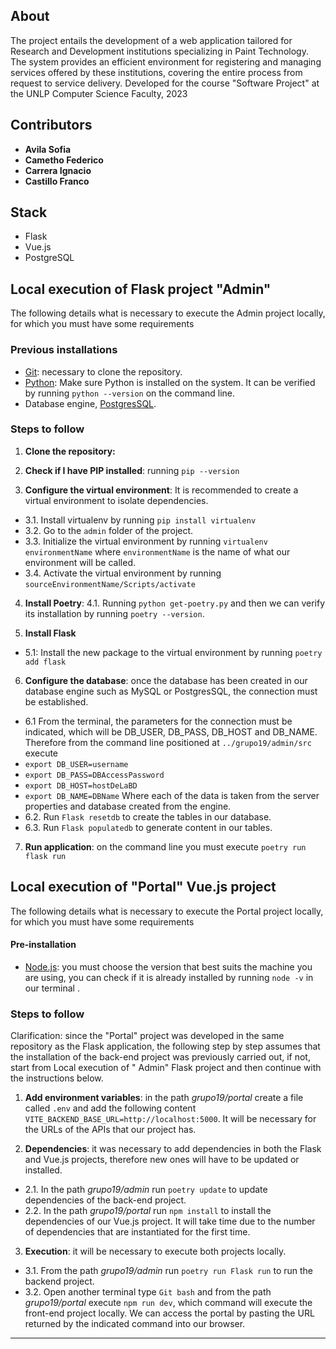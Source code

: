 ## About
The project entails the development of a web application tailored for Research and Development institutions specializing in Paint Technology. The system provides an efficient environment for registering and managing services offered by these institutions, covering the entire process from request to service delivery.
Developed for the course "Software Project" at the UNLP Computer Science Faculty, 2023

## Contributors
- **Avila Sofia**
- **Cametho Federico**
- **Carrera Ignacio**
- **Castillo Franco**

## Stack
- Flask
- Vue.js
- PostgreSQL


## Local execution of Flask project "Admin"
The following details what is necessary to execute the Admin project locally, for which you must have some requirements

### Previous installations
- [Git](https://git-scm.com/book/es/v2/Inicio---Sobre-el-Control-de-Versiones-Instalaci%C3%B3n-de-Git): necessary to clone the repository.
- [Python](https://www.python.org/downloads/): Make sure Python is installed on the system. It can be verified by running `python --version` on the command line.
- Database engine, [PostgresSQL](https://www.postgresql.org/download/).

### Steps to follow
1. **Clone the repository:**
2. **Check if I have PIP installed**: running ```pip --version```

3. **Configure the virtual environment**: It is recommended to create a virtual environment to isolate dependencies.
- 3.1. Install virtualenv by running ```pip install virtualenv```
- 3.2. Go to the ``admin`` folder of the project.
- 3.3. Initialize the virtual environment by running ``virtualenv environmentName`` where ``environmentName`` is the name of what our environment will be called.
- 3.4. Activate the virtual environment by running ``sourceEnvironmentName/Scripts/activate``
4. **Install Poetry**:
4.1. Running ``python get-poetry.py`` and then we can verify its installation by running ``poetry --version``.
	
5. **Install Flask**
- 5.1: Install the new package to the virtual environment by running `poetry add flask`
6. **Configure the database**: once the database has been created in our database engine such as MySQL or PostgresSQL, the connection must be established.
- 6.1 From the terminal, the parameters for the connection must be indicated, which will be DB_USER, DB_PASS, DB_HOST and DB_NAME. Therefore from the command line positioned at ``../grupo19/admin/src`` execute
- `export DB_USER=username`
- `export DB_PASS=DBAccessPassword`
- `export DB_HOST=hostDeLaBD`
- `export DB_NAME=DBName`
Where each of the data is taken from the server properties and database created from the engine.
- 6.2. Run `Flask resetdb` to create the tables in our database.
- 6.3. Run `Flask populatedb` to generate content in our tables.

7. **Run application**: on the command line you must execute `poetry run flask run`

	

## Local execution of "Portal" Vue.js project
The following details what is necessary to execute the Portal project locally, for which you must have some requirements
#### Pre-installation
  - [Node.js](https://nodejs.org/en/download): you must choose the version that best suits the machine you are using, you can check if it is already installed by running `node -v` in our terminal .

### Steps to follow

Clarification: since the "Portal" project was developed in the same repository as the Flask application, the following step by step assumes that the installation of the back-end project was previously carried out, if not, start from Local execution of " Admin" Flask project and then continue with the instructions below.

1. **Add environment variables**: in the path *grupo19/portal* create a file called `.env` and add the following content `VITE_BACKEND_BASE_URL=http://localhost:5000`. It will be necessary for the URLs of the APIs that our project has.

2. **Dependencies**: it was necessary to add dependencies in both the Flask and Vue.js projects, therefore new ones will have to be updated or installed.
- 2.1. In the path *grupo19/admin* run `poetry update` to update dependencies of the back-end project.
- 2.2. In the path *grupo19/portal* run `npm install` to install the dependencies of our Vue.js project. It will take time due to the number of dependencies that are instantiated for the first time.

3. **Execution**: it will be necessary to execute both projects locally.
- 3.1. From the path *grupo19/admin* run `poetry run Flask run` to run the backend project.
- 3.2. Open another terminal type `Git bash` and from the path *grupo19/portal* execute `npm run dev`, which command will execute the front-end project locally. We can access the portal by pasting the URL returned by the indicated command into our browser.

---




	
	



